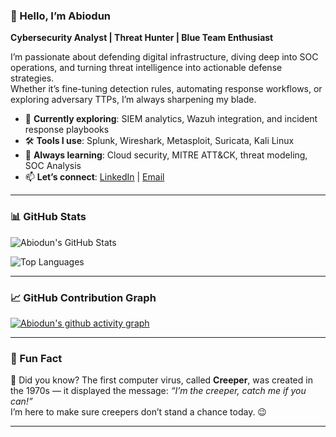 ### 👋 Hello, I’m Abiodun  
**Cybersecurity Analyst | Threat Hunter | Blue Team Enthusiast**

I’m passionate about defending digital infrastructure, diving deep into SOC operations, and turning threat intelligence into actionable defense strategies.  
Whether it’s fine-tuning detection rules, automating response workflows, or exploring adversary TTPs, I’m always sharpening my blade.

- 🔭 **Currently exploring**: SIEM analytics, Wazuh integration, and incident response playbooks  
- 🛠️ **Tools I use**: Splunk, Wireshark, Metasploit, Suricata, Kali Linux  
- 🌱 **Always learning**: Cloud security, MITRE ATT&CK, threat modeling, SOC Analysis
- 📫 **Let’s connect**: [LinkedIn](https://linkedin.com/in/abiodun-oni-/) | [Email](mailto:bdiononit@gmail.com)

---

### 📊 GitHub Stats

![Abiodun's GitHub Stats](https://github-readme-stats.vercel.app/api?A-biodun=A-biodun&show_icons=true&theme=tokyonight)

![Top Languages](https://github-readme-stats.vercel.app/api/top-langs/?A-biodun=A-biodun&layout=compact&theme=tokyonight)

---

### 📈 GitHub Contribution Graph

[![Abiodun's github activity graph](https://github-readme-activity-graph.cyclic.app/graph?A-biodun=A-biodun&theme=tokyo-night)](https://github.com/ashutosh00710/github-readme-activity-graph)

---

### 🎉 Fun Fact

🚀 Did you know? The first computer virus, called **Creeper**, was created in the 1970s — it displayed the message: *“I’m the creeper, catch me if you can!”*  
I’m here to make sure creepers don’t stand a chance today. 😉

---

